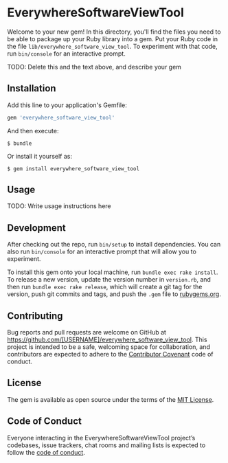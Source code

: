 # EverywhereSoftwareViewTool

Welcome to your new gem! In this directory, you'll find the files you need to be able to package up your Ruby library into a gem. Put your Ruby code in the file `lib/everywhere_software_view_tool`. To experiment with that code, run `bin/console` for an interactive prompt.

TODO: Delete this and the text above, and describe your gem

## Installation

Add this line to your application's Gemfile:

```ruby
gem 'everywhere_software_view_tool'
```

And then execute:

    $ bundle

Or install it yourself as:

    $ gem install everywhere_software_view_tool

## Usage

TODO: Write usage instructions here

## Development

After checking out the repo, run `bin/setup` to install dependencies. You can also run `bin/console` for an interactive prompt that will allow you to experiment.

To install this gem onto your local machine, run `bundle exec rake install`. To release a new version, update the version number in `version.rb`, and then run `bundle exec rake release`, which will create a git tag for the version, push git commits and tags, and push the `.gem` file to [rubygems.org](https://rubygems.org).

## Contributing

Bug reports and pull requests are welcome on GitHub at https://github.com/[USERNAME]/everywhere_software_view_tool. This project is intended to be a safe, welcoming space for collaboration, and contributors are expected to adhere to the [Contributor Covenant](http://contributor-covenant.org) code of conduct.

## License

The gem is available as open source under the terms of the [MIT License](https://opensource.org/licenses/MIT).

## Code of Conduct

Everyone interacting in the EverywhereSoftwareViewTool project’s codebases, issue trackers, chat rooms and mailing lists is expected to follow the [code of conduct](https://github.com/[USERNAME]/everywhere_software_view_tool/blob/master/CODE_OF_CONDUCT.md).
